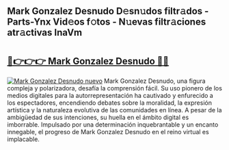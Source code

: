 ## Mark Gonzalez Desnudo D𝚎sn𝚞dos filtr𝚊dos - Parts-Ynx Vid𝚎os f𝚘tos - N𝚞evas filtr𝚊ciones atr𝚊ctivas InaVm

# <h2><a href="http://mb8d6le.tromn.icu/?c=Mark+Gonzalez+Desnudo">🔗👉👉👉 Mark Gonzalez Desnudo 🔗🔗</a></h2>

[![Mark Gonzalez Desnudo nuevo](https://i.imgur.com/pEAQMta.gif)](http://mb8d6le.tromn.icu/?c=Mark+Gonzalez+Desnudo)
Mark Gonzalez Desnudo, una figura compleja y polarizadora, desafía la comprensión fácil. Su uso pionero de los medios digitales para la autorrepresentación ha cautivado y enfurecido a los espectadores, encendiendo debates sobre la moralidad, la expresión artística y la naturaleza evolutiva de las comunidades en línea. A pesar de la ambigüedad de sus intenciones, su huella en el ámbito digital es imborrable. Impulsado por una determinación inquebrantable y un encanto innegable, el progreso de Mark Gonzalez Desnudo en el reino virtual es implacable.
